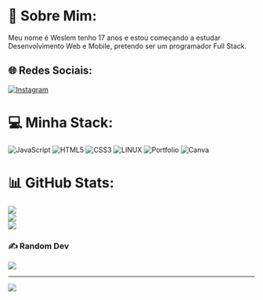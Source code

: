 # 💫 Sobre Mim:
Meu nome é Weslem tenho 17 anos e estou começando a estudar Desenvolvimento Web e Mobile, pretendo ser um programador Full Stack.


## 🌐 Redes Sociais:
[![Instagram](https://img.shields.io/badge/Instagram-%23E4405F.svg?logo=Instagram&logoColor=white)](https://instagram.com/https://instagram.com/the_weslem?igshid=YmMyMTA2M2Y=) 

# 💻 Minha Stack:
![JavaScript](https://img.shields.io/badge/javascript-%23323330.svg?style=for-the-badge&logo=javascript&logoColor=%23F7DF1E) ![HTML5](https://img.shields.io/badge/html5-%23E34F26.svg?style=for-the-badge&logo=html5&logoColor=white) ![CSS3](https://img.shields.io/badge/css3-%231572B6.svg?style=for-the-badge&logo=css3&logoColor=white) ![LINUX](https://img.shields.io/badge/Linux-FCC624?style=for-the-badge&logo=linux&logoColor=black) ![Portfolio](https://img.shields.io/badge/Portfolio-%23000000.svg?style=for-the-badge&logo=firefox&logoColor=#FF7139) ![Canva](https://img.shields.io/badge/Canva-%2300C4CC.svg?style=for-the-badge&logo=Canva&logoColor=white)
# 📊 GitHub Stats:
![](https://github-readme-stats.vercel.app/api?username=vitanho98&theme=nightowl&hide_border=false&include_all_commits=true&count_private=true)<br/>
![](https://github-readme-streak-stats.herokuapp.com/?user=vitanho98&theme=nightowl&hide_border=false)<br/>
![](https://github-readme-stats.vercel.app/api/top-langs/?username=vitanho98&theme=nightowl&hide_border=false&include_all_commits=true&count_private=true&layout=compact)

### ✍️ Random Dev
![](https://quotes-github-readme.vercel.app/api?type=horizontal&theme=radical)

---
[![](https://visitcount.itsvg.in/api?id=vitanho98&icon=8&color=11)](https://visitcount.itsvg.in)

<!-- Proudly created with GPRM ( https://gprm.itsvg.in ) -->
